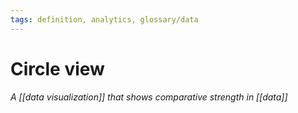 ```yaml
---
tags: definition, analytics, glossary/data
---
```

#  Circle view
*A [[data visualization]] that shows comparative strength in [[data]]*
